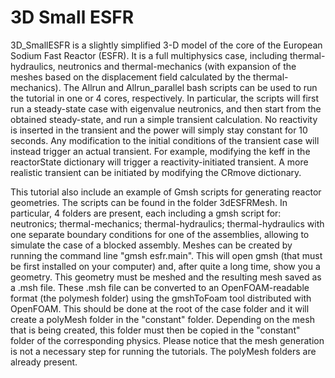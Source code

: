 # 3D Small ESFR

3D_SmallESFR is a slightly simplified 3-D model of the core of the European Sodium Fast Reactor (ESFR). It is a full multiphysics case, including thermal-hydraulics, neutronics and thermal-mechanics (with expansion of the meshes based on the displacement field calculated by the thermal-mechanics). The Allrun and Allrun_parallel bash scripts can be used to run the tutorial in one or 4 cores, respectively. In particular, the scripts will first run a steady-state case with eigenvalue neutronics, and then start from the obtained steady-state, and run a simple transient calculation. No reactivity is inserted in the transient and the power will simply stay constant for 10 seconds. Any modification to the initial conditions of the transient case will instead trigger an actual transient. For example, modifying the keff in the reactorState dictionary will trigger a reactivity-initiated transient. A more realistic transient can be initiated by modifying the CRmove dictionary.

This tutorial also include an example of Gmsh scripts for generating reactor geometries. The scripts can be found in the folder 3dESFRMesh. In particular, 4 folders are present, each including a gmsh script for: neutronics; thermal-mechanics; thermal-hydraulics; thermal-hydraulics with one separate boundary conditions for one of the assemblies, allowing to simulate the case of a blocked assembly. Meshes can be created by running the command line "gmsh esfr.main". This will open gmsh (that must be first installed on your computer) and, after quite a long time, show you a geometry. This geometry must be meshed and the resulting mesh saved as a .msh file. These .msh file can be converted to an OpenFOAM-readable format (the polymesh folder) using the gmshToFoam tool distributed with OpenFOAM. This should be done at the root of the case folder and it will create a polyMesh folder in the "constant" folder. Depending on the mesh that is being created, this folder must then be copied in the "constant" folder of the corresponding physics. Please notice that the mesh generation is not a necessary step for running the tutorials. The polyMesh folders are already present.
